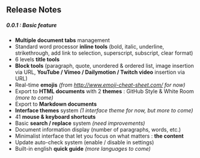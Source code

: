 ## Release Notes

<!-- (for in-app update check) -->
<!-- currentversion: 0.0.1 -->

##### 0.0.1 : Basic feature

- **Multiple document tabs** management
- Standard word processor **inline tools** (bold, italic, underline, strikethrough, add link to selection, superscript, subscript, clear format)
- 6 levels **title tools**
- **Block tools** (paragraph, quote, unordered & ordered list, image insertion via URL, **YouTube / Vimeo / Dailymotion / Twitch video** insertion via URL)
- Real-time **emojis** _(from http://www.emoji-cheat-sheet.com/ for now)_
- Export to **HTML documents** with 2 **themes** : GitHub Style & White Room _(more to come)_
- Export to **Markdown documents**
- **Interface themes** system _(1 interface theme for now, but more to come)_
- 41 **mouse & keyboard shortcuts**
- Basic **search / replace** system _(need improvements)_
- Document information display (number of paragraphs, words, etc.)
- Minimalist interface that let you focus on what matters : **the content**
- Update auto-check system (enable / disable in settings)
- Built-in english **quick guide** _(more languages to come)_
